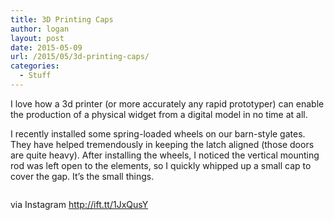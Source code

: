 ```yaml
---
title: 3D Printing Caps
author: logan
layout: post
date: 2015-05-09
url: /2015/05/3d-printing-caps/
categories:
  - Stuff
---
```


I love how a 3d printer (or more accurately any rapid prototyper) can enable the production of a physical widget from a digital model in no time at all.

I recently installed some spring-loaded wheels on our barn-style gates. They have helped tremendously in keeping the latch aligned (those doors are quite heavy). After installing the wheels, I noticed the vertical mounting rod was left open to the elements, so I quickly whipped up a small cap to cover the gap. It&#8217;s the small things.


<img src="https://scontent.cdninstagram.com/hphotos-xfp1/l/t51.2885-15/e15/11190271_1150723098277136_156948816_n.jpg" alt="" /></p>

via Instagram http://ift.tt/1JxQusY
